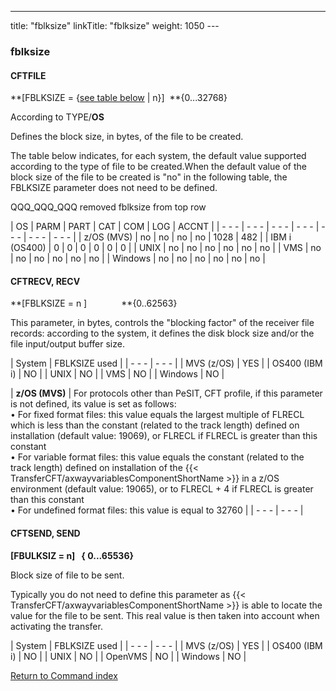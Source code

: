 ---
title: "fblksize"
linkTitle: "fblksize"
weight: 1050
--- <span id="fblksize"></span>

### fblksize

<span id="fblksize_CFTFILE"></span>

#### CFTFILE

**[FBLKSIZE = {<u>see
table below</u> &#124; n}]  **{0...32768}

According to TYPE/**OS**

Defines the block size, in bytes, of the file to be created.

The table below indicates, for each system, the default value supported
according to the type of file to be created.When the default
value of the block size of the file to be created is "no" in the following table, the
FBLKSIZE parameter does not need to be defined.

QQQ_QQQ_QQQ removed fblksize from top row

| OS  | PARM  | PART  | CAT  | COM  | LOG  | ACCNT  |
| - - - | - - - | - - - | - - - | - - - | - - - | - - - |
|  z/OS (MVS) | no  | no  | no  | no  | 1028 | 482  |
| IBM i (OS400)  | 0  | 0  | 0  | 0  | 0  | 0  |
| UNIX  | no  | no  | no  | no  | no  | no  |
| VMS  | no  | no  | no  | no  | no  | no  |
| Windows | no  | no  | no  | no  | no  | no  |

#### CFTRECV, RECV

**[FBLKSIZE = n ]              **{0..62563}

This parameter, in bytes, controls the "blocking factor" of
the receiver file records: according to the system, it defines the disk
block size and/or the file input/output buffer size.

| System  | FBLKSIZE used  |
| - - - | - - - |
| MVS (z/OS) | YES  |
| OS400 (IBM i) | NO  |
| UNIX  | NO  |
| VMS  | NO  |
| Windows | NO  |

| **z/OS (MVS)**  | For protocols other than PeSIT, CFT profile, if this parameter is not defined, its value is set as follows: <br/> • For fixed format files: this value equals the largest multiple of FLRECL which is less than the constant (related to the track length) defined on installation (default value: 19069), or FLRECL if FLRECL is greater than this constant<br/> • For variable format files: this value equals the constant (related to the track length) defined on installation of the {{< TransferCFT/axwayvariablesComponentShortName  >}} in a z/OS environment (default value: 19065), or to FLRECL + 4 if FLRECL is greater than this constant<br/> • For undefined format files: this value is equal to 32760 |
| - - - | - - - |

<span id="fblksize_CFTSEND"></span>

#### CFTSEND, SEND

****[FBULKSIZ = n]   {
0...65536}****

Block size of file to be sent.

Typically you do not need to define this parameter as {{< TransferCFT/axwayvariablesComponentShortName  >}} is
able to locate the value for the file to be sent. This real value is then
taken into account when activating the transfer.

| System  | FBLKSIZE used  |
| - - - | - - - |
| MVS (z/OS) | YES  |
| OS400 (IBM i) | NO  |
| UNIX  | NO  |
| OpenVMS  | NO  |
| Windows  | NO  |

[Return to Command index](../../)
